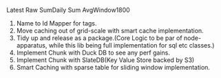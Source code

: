 Latest
Raw
SumDaily
Sum
AvgWindow1800

1. Name to Id Mapper for tags.
2. Move caching out of grid-scale with smart cache implementation.
3. Tidy up and release as a package.(Core Logic to be par of node-apparatus, while this lib being full implementation for sql etc classes.)
4. Implement Chunk with Duck DB to see any perf gains.
5. Implement Chunk with SlateDB(Key Value Store backed by S3)
6. Smart Caching with sparse table for sliding window implementation.
